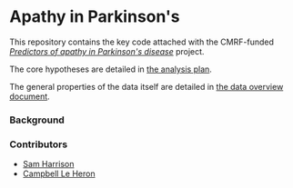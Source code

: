 # Apathy in Parkinson's

This repository contains the key code attached with the CMRF-funded
[*Predictors of apathy in Parkinson's disease*](https://cmrf.org.nz/research/predictors-of-apathy-in-parkinsons-disease/)
project.

The core hypotheses are detailed in [the analysis plan](AnalysisPlan.md).

The general properties of the data itself are detailed in
[the data overview document](DataOverview.md).

### Background

### Contributors

 + [Sam Harrison](https://www.nzbri.org/People/harrison/)
 + [Campbell Le Heron](https://www.nzbri.org/People/le-heron/)
